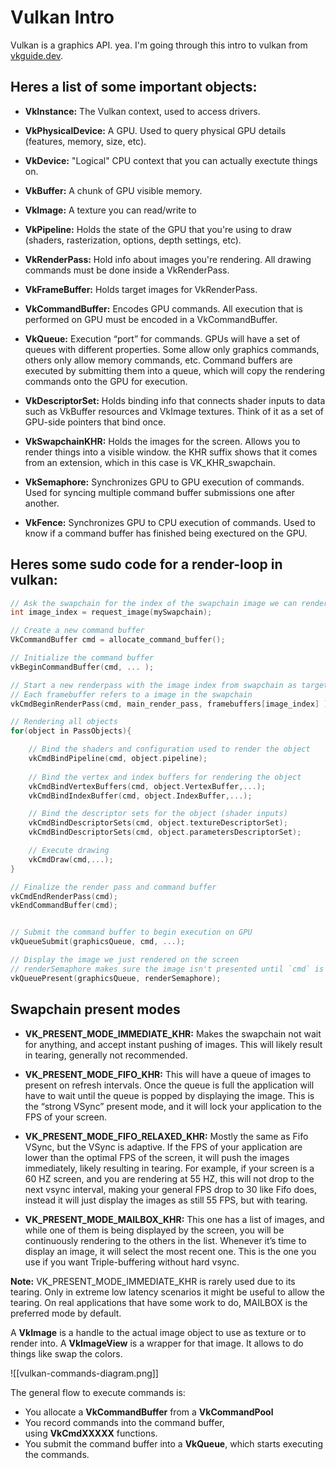 # Vulkan Intro

Vulkan is a graphics API. yea. I'm going through this intro to vulkan from [vkguide.dev](https://vkguide.dev/).

## Heres a list of some important objects:

- **VkInstance:** The Vulkan context, used to access drivers.

- **VkPhysicalDevice:** A GPU. Used to query physical GPU details (features, memory, size, etc).

- **VkDevice:**  "Logical" CPU context that you can actually exectute things on.

- **VkBuffer:** A chunk of GPU visible memory.

- **VkImage:** A texture you can read/write to

- **VkPipeline:** Holds the state of the GPU that you're using to draw (shaders, rasterization, options, depth settings, etc).

- **VkRenderPass:** Hold info about images you're rendering. All drawing commands must be done inside a VkRenderPass.

- **VkFrameBuffer:** Holds target images for VkRenderPass.

- **VkCommandBuffer:** Encodes GPU commands. All execution that is performed on GPU must be encoded in a VkCommandBuffer.

- **VkQueue:** Execution “port” for commands. GPUs will have a set of queues with different properties. Some allow only graphics commands, others only allow memory commands, etc. Command buffers are executed by submitting them into a queue, which will copy the rendering commands onto the GPU for execution.

- **VkDescriptorSet:** Holds binding info that connects shader inputs to data such as VkBuffer resources and VkImage textures. Think of it as a set of GPU-side pointers that bind once.

- **VkSwapchainKHR:** Holds the images for the screen. Allows you to render things into a visible window. the KHR suffix shows that it comes from an extension, which in this case is VK_KHR_swapchain.

- **VkSemaphore:** Synchronizes GPU to GPU execution of commands. Used for syncing multiple command buffer submissions one after another.

- **VkFence:** Synchronizes GPU to CPU execution of commands. Used to know if a command buffer has finished being exectured on the GPU.

## Heres some sudo code for a render-loop in vulkan:

```c++
// Ask the swapchain for the index of the swapchain image we can render onto
int image_index = request_image(mySwapchain);

// Create a new command buffer
VkCommandBuffer cmd = allocate_command_buffer();

// Initialize the command buffer
vkBeginCommandBuffer(cmd, ... );

// Start a new renderpass with the image index from swapchain as target to render onto
// Each framebuffer refers to a image in the swapchain
vkCmdBeginRenderPass(cmd, main_render_pass, framebuffers[image_index] );

// Rendering all objects
for(object in PassObjects){

    // Bind the shaders and configuration used to render the object
    vkCmdBindPipeline(cmd, object.pipeline);
    
    // Bind the vertex and index buffers for rendering the object
    vkCmdBindVertexBuffers(cmd, object.VertexBuffer,...);
    vkCmdBindIndexBuffer(cmd, object.IndexBuffer,...);

    // Bind the descriptor sets for the object (shader inputs)
    vkCmdBindDescriptorSets(cmd, object.textureDescriptorSet);
    vkCmdBindDescriptorSets(cmd, object.parametersDescriptorSet);

    // Execute drawing
    vkCmdDraw(cmd,...);
}

// Finalize the render pass and command buffer
vkCmdEndRenderPass(cmd);
vkEndCommandBuffer(cmd);


// Submit the command buffer to begin execution on GPU
vkQueueSubmit(graphicsQueue, cmd, ...);

// Display the image we just rendered on the screen
// renderSemaphore makes sure the image isn't presented until `cmd` is finished executing
vkQueuePresent(graphicsQueue, renderSemaphore);
```

## Swapchain present modes

- **VK_PRESENT_MODE_IMMEDIATE_KHR:** Makes the swapchain not wait for anything, and accept instant pushing of images. This will likely result in tearing, generally not recommended.

- **VK_PRESENT_MODE_FIFO_KHR:** This will have a queue of images to present on refresh intervals. Once the queue is full the application will have to wait until the queue is popped by displaying the image. This is the “strong VSync” present mode, and it will lock your application to the FPS of your screen.

- **VK_PRESENT_MODE_FIFO_RELAXED_KHR:** Mostly the same as Fifo VSync, but the VSync is adaptive. If the FPS of your application are lower than the optimal FPS of the screen, it will push the images immediately, likely resulting in tearing. For example, if your screen is a 60 HZ screen, and you are rendering at 55 HZ, this will not drop to the next vsync interval, making your general FPS drop to 30 like Fifo does, instead it will just display the images as still 55 FPS, but with tearing.

- **VK_PRESENT_MODE_MAILBOX_KHR:** This one has a list of images, and while one of them is being displayed by the screen, you will be continuously rendering to the others in the list. Whenever it’s time to display an image, it will select the most recent one. This is the one you use if you want Triple-buffering without hard vsync.

**Note:** VK_PRESENT_MODE_IMMEDIATE_KHR is rarely used due to its tearing. Only in extreme low latency scenarios it might be useful to allow the tearing. On real applications that have some work to do, MAILBOX is the preferred mode by default.

A **VkImage** is a handle to the actual image object to use as texture or to render into. A **VkImageView** is a wrapper for that image. It allows to do things like swap the colors.

![[vulkan-commands-diagram.png]]

The general flow to execute commands is:
-   You allocate a **VkCommandBuffer** from a **VkCommandPool**
-   You record commands into the command buffer, using **VkCmdXXXXX** functions.
-   You submit the command buffer into a **VkQueue**, which starts executing the commands.